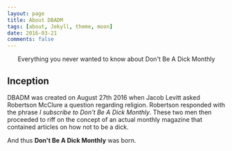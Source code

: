 ```yaml
---
layout: page
title: About DBADM
tags: [about, Jekyll, theme, moon]
date: 2016-03-21
comments: false
---
```


<center>Everything you never wanted to know about Don't Be A Dick Monthly</center>

## Inception

DBADM was created on August 27th 2016 when Jacob Levitt asked Robertson McClure a question regarding religion.
Robertson responded with the phrase _I subscribe to Don't Be A Dick Monthly_. These two men then proceeded to riff on the concept
of an actual monthly magazine that contained articles on how not to be a dick.

And thus **Don't Be A Dick Monthly** was born.
